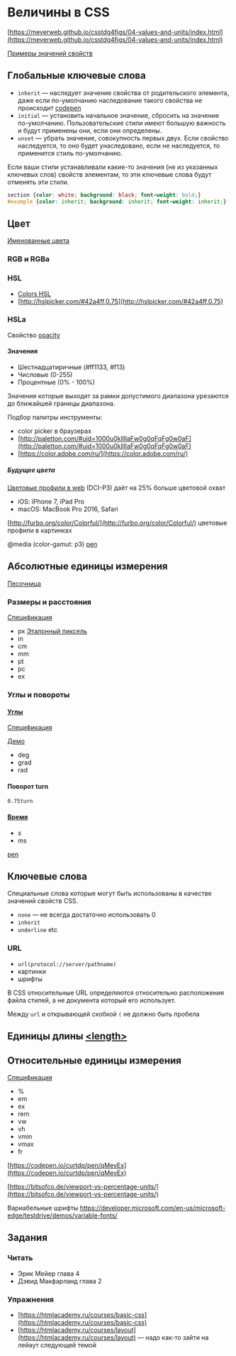# Величины в CSS

[https://meyerweb.github.io/csstdg4figs/04-values-and-units/index.html](https://meyerweb.github.io/csstdg4figs/04-values-and-units/index.html)

[Примеры значений свойств](https://www.w3.org/TR/css-values/#value-examples)

## Глобальные ключевые слова

- `inherit` — наследует значение свойства от родительского элемента, даже если по-умолчанию наследование такого свойства не происходит [codepen](https://codepen.io/curtdp/pen/zJgEvv)
- `initial` — установить начальное значение, сбросить на значение по-умолчанию. Пользовательские стили имеют большую важность и будут применены они, если они определены.
- `unset` — убрать значение, совокупность первых двух. Если свойство наследуется, то оно будет унаследовано, если не наследуется, то применится стиль по-умолчанию.

Если ваши стили устанавливали какие-то значения (не из указанных ключевых слов) свойств элементам, то эти ключевые слова будут отменять эти стили.

```css
section {color: white; background: black; font-weight: bold;}
#example {color: inherit; background: inherit; font-weight: inherit;}
```

## Цвет

[Именованные цвета](https://developer.mozilla.org/en-US/docs/Web/CSS/color_value)

### RGB и RGBa

### HSL

- [Colors HSL](https://www.w3schools.com/colors/colors_hsl.asp)
- [http://hslpicker.com/#42a4ff,0.75](http://hslpicker.com/#42a4ff,0.75)

### HSLa

Свойство [opacity](https://developer.mozilla.org/en-US/docs/Web/CSS/opacity)

#### Значения

- Шестнадцатиричные (#ff1133, #f13)
- Числовые (0-255)
- Процентные (0% - 100%)

Значения которые выходят за рамки допустимого диапазона урезаются до ближайшей границы диапазона.

Подбор палитры инструменты:

- color picker в браузерах
- [http://paletton.com/#uid=1000u0kllllaFw0g0qFqFg0w0aF](http://paletton.com/#uid=1000u0kllllaFw0g0qFqFg0w0aF)
- [https://color.adobe.com/ru/](https://color.adobe.com/ru/)

##### Будущее цвета

[Цветовые профили в web](https://webkit.org/blog/6682/improving-color-on-the-web/) (DCI-P3) даёт на 25% больше цветовой охват

- iOS: iPhone 7, iPad Pro
- macOS: MacBook Pro 2016, Safari

[http://furbo.org/color/Colorful/](http://furbo.org/color/Colorful/) цветовые профили в картинках

@media (color-gamut: p3) [pen](https://codepen.io/curtdp/pen/rZXoYP)

## Абсолютные единицы измерения

[Песочница](https://codepen.io/curtdp/pen/RjWQMW)

### Размеры и расстояния

[Спецификация](https://www.w3.org/TR/css-values/#absolute-lengths)

- px [Эталонный пиксель](https://drafts.csswg.org/css-values/#reference-pixel)
- in
- cm
- mm
- pt
- pc
- ex

### Углы и повороты

#### [Углы](https://developer.mozilla.org/ru/docs/Web/CSS/angle)

[Спецификация](https://www.w3.org/TR/css-values/#other-units)

[Демо](https://codepen.io/curtdp/pen/jabzrv)

- deg
- grad
- rad

#### Поворот turn

`0.75turn`

#### [Время](https://codepen.io/curtdp/pen/PdMbXL)

- s
- ms

[pen](https://codepen.io/curtdp/pen/PdMbXL)

## Ключевые слова

Специальные слова которые могут быть использованы в качестве значений свойств CSS.

- `none` — не всегда достаточно использовать 0
- `inherit`
- `underline` etc

### URL

- `url(protocol://server/pathname)`
- картинки
- шрифты

В CSS относительные URL определяются относительно расположения файла стилей, а не документа который его использует.

Между `url` и открывающей скобкой `(` не должно быть пробела

## Единицы длины [\<length\>](https://drafts.csswg.org/css-values/#lengths)

## Относительные единицы измерения

[Спецификация](https://www.w3.org/TR/css-values/#relative-lengths)

- %
- em
- ex
- rem
- vw
- vh
- vmin
- vmax
- fr

[https://codepen.io/curtdp/pen/qMevEx](https://codepen.io/curtdp/pen/qMevEx)

[https://bitsofco.de/viewport-vs-percentage-units/](https://bitsofco.de/viewport-vs-percentage-units/)

Вариабельные шрифты https://developer.microsoft.com/en-us/microsoft-edge/testdrive/demos/variable-fonts/

## Задания

### Читать

- Эрик Мейер глава 4
- Дэвид Макфарланд глава 2

### Упражнения

- [https://htmlacademy.ru/courses/basic-css](https://htmlacademy.ru/courses/basic-css)
- [https://htmlacademy.ru/courses/layout](https://htmlacademy.ru/courses/layout) — надо как-то зайти на лейаут следующей темой
